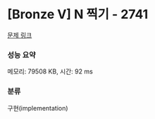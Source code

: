 # [Bronze V] N 찍기 - 2741 

[문제 링크](https://www.acmicpc.net/problem/2741) 

### 성능 요약

메모리: 79508 KB, 시간: 92 ms

### 분류

구현(implementation)

